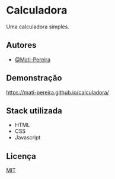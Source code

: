 
# Calculadora

Uma calculadora simples.
## Autores

- [@Mati-Pereira](https://www.github.com/Mati-Pereira)


## Demonstração

https://mati-pereira.github.io/calculadora/

## Stack utilizada

- HTML
- CSS
- Javascript



## Licença

[MIT](https://choosealicense.com/licenses/mit/)


